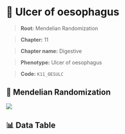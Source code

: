 # 🧪 Ulcer of oesophagus

> **Root:** Mendelian Randomization

> **Chapter:** 11  

> **Chapter name:** Digestive

> **Phenotype:** Ulcer of oesophagus  

> **Code:** `K11_OESULC`

## 🧬 Mendelian Randomization  

<img src="/MR/Figures/Forward/K11_OESULC.png"/>

## 📊 Data Table

<CsvTableMRF src="/MR_Data/Forward/K11_OESULC.csv"/>
